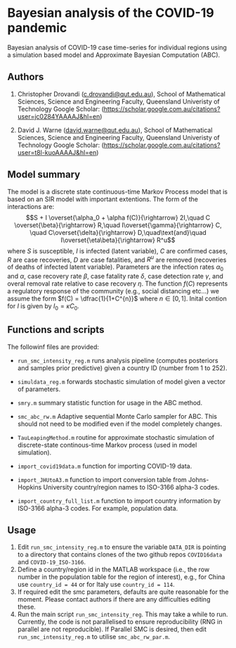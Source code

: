 # Bayesian analysis of the COVID-19 pandemic

Bayesian analysis of COVID-19 case time-series for individual regions using a simulation based model and Approximate Bayesian Computation (ABC).

## Authors

1. Christopher Drovandi (c.drovandi@qut.edu.au),
                School of Mathematical Sciences, 
                Science and Engineering Faculty, 
                Queensland Univeristy of Technology 
Google Scholar: (https://scholar.google.com.au/citations?user=jc0284YAAAAJ&hl=en)

2. David J. Warne (david.warne@qut.edu.au),
                School of Mathematical Sciences, 
                Science and Engineering Faculty, 
                Queensland Univeristy of Technology 
Google Scholar: (https://scholar.google.com.au/citations?user=t8l-kuoAAAAJ&hl=en)

## Model summary
The model is a discrete state continuous-time Markov Process model that is based on an SIR model with important extentions. The form of the interactions are:
$$S + I \overset{\alpha_0 + \alpha f(C)}{\rightarrow} 2I,\quad C \overset{\beta}{\rightarrow} R,\quad I\overset{\gamma}{\rightarrow} C, \quad C\overset{\delta}{\rightarrow} D,\quad\text{and}\quad I\overset{\eta\beta}{\rightarrow} R^u$$
where $S$ is susceptible, $I$ is infected (latent variable), $C$ are confirmed cases, $R$ are case recoveries, $D$ are case fatalities, and $R^u$ are removed (recoveries of deaths of infected latent variable). Parameters are the infection rates $\alpha_0$ and $\alpha$, case recovery rate $\beta$, case fatality rate $\delta$, case detection rate $\gamma$, and overal removal rate relative to case recovery $\eta$. The function $f(C)$ represents a regulatory response of the community (e.g., social distancing etc...) we assume the form $f(C) = \dfrac{1}{1+C^{n}}$ where $n \in [0,1]$. Inital contion for $I$ is given by $I_0 = \kappa C_0$. 

## Functions and scripts

The followinf files are provided:
* `run_smc_intensity_reg.m` runs analysis pipeline (computes posteriors and samples prior predictive) given a country ID (number from 1 to 252).

* `simuldata_reg.m` forwards stochastic simulation of model given a vector of parameters.

* `smry.m` summary statistic function for usage in the ABC method.

* `smc_abc_rw.m` Adaptive sequential Monte Carlo sampler for ABC. This should not need to be modified even if the model completely changes.

* `TauLeapingMethod.m` routine for approximate stochastic simulation of discrete-state continous-time Markov process (used in model simulation).

* `import_covid19data.m` function for importing COVID-19 data.

* `import_JHUtoA3.m` function to import conversion table from Johns-Hopkins University country/region names to ISO-3166 alpha-3 codes.

* `import_country_full_list.m` function to import country information by ISO-3166 alpha-3 codes. For example, population data.

## Usage

1. Edit `run_smc_intensity_reg.m` to ensure  the variable `DATA_DIR` is pointing to a directory that contains clones of the two github repos `COVID16data` and `COVID-19_ISO-3166`.
2. Define a country/region id in the MATLAB workspace (i.e., the row number in the population table for the region of interest), e.g., for China
use `country_id = 44` or for Italy use `country_id = 114`.
3. If required edit the smc parameters, defaults are quite reasonable for the moment. Please contact authors if there are any difficulties editing these.
4. Run the main script `run_smc_intensity_reg`. This may take a while to run. Currently, the code is not parallelised to ensure reproducibility (RNG in parallel are not reproducible). If Parallel SMC is desired, then edit `run_smc_intensity_reg.m` to utilise `smc_abc_rw_par.m`.


